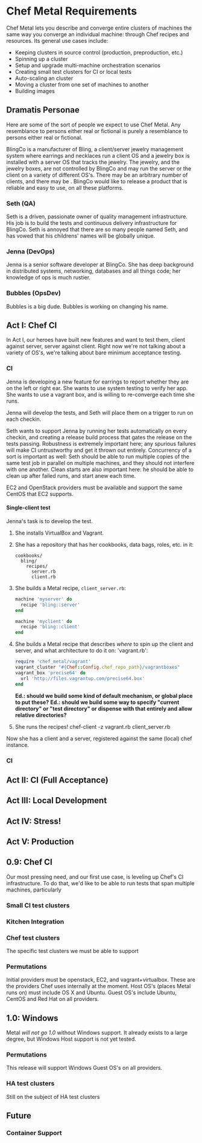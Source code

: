 # Chef Metal Requirements

Chef Metal lets you describe and converge entire clusters of machines the same way you converge an individual machine: through Chef recipes and resources.  Its general use cases include:

- Keeping clusters in source control (production, preproduction, etc.)
- Spinning up a cluster 
- Setup and upgrade multi-machine orchestration scenarios
- Creating small test clusters for CI or local tests
- Auto-scaling an cluster
- Moving a cluster from one set of machines to another
- Building images

## Dramatis Personae

Here are some of the sort of people we expect to use Chef Metal.  Any resemblance to persons either real or fictional is purely a resemblance to persons either real or fictional.

BlingCo is a manufacturer of Bling, a client/server jewelry management system where earrings and necklaces run a client OS and a jewelry box is installed with a server OS that tracks the jewelry.  The jewelry, and the jewelry boxes, are not controlled by BlingCo and may run the server or the client on a variety of different OS's.  There may be an arbitrary number of clients, and there may be .  BlingCo would like to release a product that is reliable and easy to use, on all these platforms.

### Seth (QA)

Seth is a driven, passionate owner of quality management infrastructure. His job is to build the tests and continuous delivery infrastructure for BlingCo. Seth is annoyed that there are so many people named Seth, and has vowed that his childrens' names will be globally unique.

### Jenna (DevOps)

Jenna is a senior software developer at BlingCo. She has deep background in distributed systems, networking, databases and all things code; her knowledge of ops is much rustier.

### Bubbles (OpsDev)

Bubbles is a big dude.  Bubbles is working on changing his name.

## Act I: Chef CI

In Act I, our heroes have built new features and want to test them, client against server, server against client.  Right now we're not talking about a variety of OS's, we're talking about bare minimum acceptance testing.

### CI

Jenna is developing a new feature for earrings to report whether they are on the left or right ear.  She wants to use system testing to verify her app.  She wants to use a vagrant box, and is willing to re-converge each time she runs.

Jenna will develop the tests, and Seth will place them on a trigger to run on each checkin.

Seth wants to support Jenna by running her tests automatically on every checkin, and creating a release build process that gates the release on the tests passing.  Robustness is extremely important here; any spurious failures will make CI untrustworthy and get it thrown out entirely.  Concurrency of a sort is important as well: Seth should be able to run multiple copies of the same test job in parallel on multiple machines, and they should not interfere with one another.  Clean starts are also important here: he should be able to clean up after failed runs, and start anew each time.

EC2 and OpenStack providers must be available and support the same CentOS that EC2 supports.

#### Single-client test

Jenna's task is to develop the test.

1. She installs VirtualBox and Vagrant.

2. She has a repository that has her cookbooks, data bags, roles, etc. in it:
   ```
   cookbooks/
     bling/
       recipes/
         server.rb
         client.rb
   ```

3. She builds a Metal recipe, `client_server.rb`:
   ```ruby
   machine 'myserver' do
     recipe 'bling::server'
   end

   machine 'myclient' do
     recipe 'bling::client'
   end
   ```

4. She builds a Metal recipe that describes *where* to spin up the client and server, and what architecture to do it on: 'vagrant.rb':
   ```ruby
   require 'chef_metal/vagrant'
   vagrant_cluster "#{Chef::Config.chef_repo_path}/vagrantboxes"
   vagrant_box 'precise64' do
     url 'http://files.vagrantup.com/precise64.box' 
   end
   ```
   **Ed.: should we build some kind of default mechanism, or global place to put these?**
   **Ed.: should we build some way to specify "current directory" or "test directory" or dispense with that entirely and allow relative directories?**

5. She runs the recipes!
       chef-client -z vagrant.rb client_server.rb

Now she has a client and a server, registered against the same (local) chef instance.

### CI

## Act II: CI (Full Acceptance)

## Act III: Local Development

## Act IV: Stress!

## Act V: Production




## 0.9: Chef CI

Our most pressing need, and our first use case, is leveling up Chef's CI infrastructure.  To do that, we'd like to be able to run tests that span multiple machines, particularly

### Small CI test clusters

### Kitchen Integration

### Chef test clusters

The specific test clusters we must be able to support

### Permutations

Initial providers must be openstack, EC2, and vagrant+virtualbox.  These are the providers Chef uses internally at the moment.  Host OS's (places Metal runs on) must include OS X and Ubuntu.  Guest OS's include Ubuntu, CentOS and Red Hat on all providers.

## 1.0: Windows

Metal *will not go 1.0* without Windows support.  It already exists to a large degree, but Windows Host support is not yet tested.

### Permutations

This release will support Windows Guest OS's on all providers.



### HA test clusters

Still on the subject of HA test clusters

## Future

### Container Support

## 
